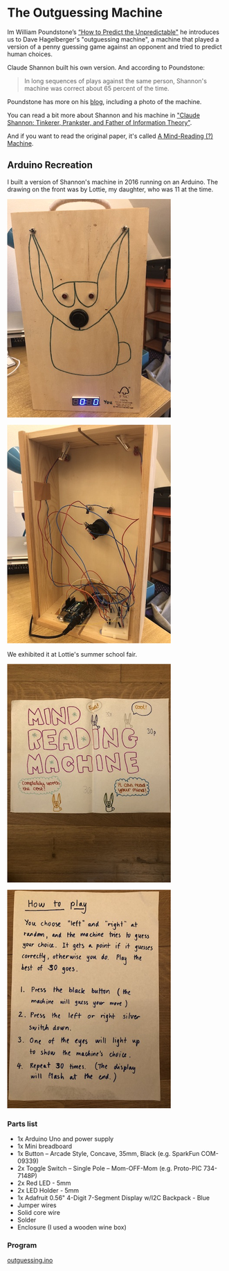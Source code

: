 # The Outguessing Machine

Im William Poundstone’s [“How to Predict the Unpredictable"](https://www.goodreads.com/en/book/show/21049067-how-to-predict-the-unpredictable) he introduces us to Dave Hagelberger's "outguessing machine", a machine that played a version of a penny guessing game against an opponent and tried to predict human choices.

Claude Shannon built his own version. And according to Poundstone:

> In long sequences of plays against the same person, Shannon's machine was correct about 65 percent of the time.

Poundstone has more on his [blog](http://william-poundstone.com/blog/2015/7/30/how-i-beat-the-mind-reading-machine), including a photo of the machine.

You can read a bit more about Shannon and his machine in ["Claude Shannon: Tinkerer, Prankster, and Father of Information Theory"](https://spectrum.ieee.org/claude-shannon-tinkerer-prankster-and-father-of-information-theory).

And if you want to read the original paper, it's called [A Mind-Reading (?) Machine](https://this1that1whatever.com/miscellany/mind-reader/Shannon-Mind-Reading.pdf).

## Arduino Recreation

I built a version of Shannon's machine in 2016 running on an Arduino. The drawing on the front was by Lottie, my daughter, who was 11 at the time.

![Arduino outguessing machine, front](outguessing_front.jpg)

![Arduino outguessing machine, back](outguessing_back.jpg)

We exhibited it at Lottie's summer school fair.

![Poster](poster.jpg)

![How to play](howtoplay.jpg)

### Parts list

- 1x Arduino Uno and power supply
- 1x Mini breadboard
- 1x Button – Arcade Style, Concave, 35mm, Black (e.g. SparkFun COM-09339)
- 2x Toggle Switch – Single Pole – Mom-OFF-Mom (e.g. Proto-PIC 734-7148P)
- 2x Red LED - 5mm
- 2x LED Holder - 5mm
- 1x Adafruit 0.56" 4-Digit 7-Segment Display w/I2C Backpack - Blue
- Jumper wires
- Solid core wire
- Solder
- Enclosure (I used a wooden wine box)

### Program

[outguessing.ino](outguessing.ino)
